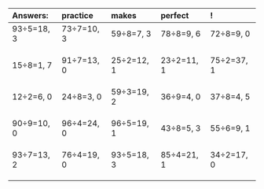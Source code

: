 | Answers: | practice | makes | perfect | ! |
| :--- | :--- | :--- | :--- | :--- |
| 93÷5=18, 3 | 73÷7=10, 3 | 59÷8=7, 3 | 78÷8=9, 6 | 72÷8=9, 0 | 
|   |   |   |   |   | 
|   |   |   |   |   | 
|   |   |   |   |   | 
| 15÷8=1, 7 | 91÷7=13, 0 | 25÷2=12, 1 | 23÷2=11, 1 | 75÷2=37, 1 | 
|   |   |   |   |   | 
|   |   |   |   |   | 
|   |   |   |   |   | 
| 12÷2=6, 0 | 24÷8=3, 0 | 59÷3=19, 2 | 36÷9=4, 0 | 37÷8=4, 5 | 
|   |   |   |   |   | 
|   |   |   |   |   | 
|   |   |   |   |   | 
| 90÷9=10, 0 | 96÷4=24, 0 | 96÷5=19, 1 | 43÷8=5, 3 | 55÷6=9, 1 | 
|   |   |   |   |   | 
|   |   |   |   |   | 
|   |   |   |   |   | 
| 93÷7=13, 2 | 76÷4=19, 0 | 93÷5=18, 3 | 85÷4=21, 1 | 34÷2=17, 0 | 
|   |   |   |   |   | 
|   |   |   |   |   | 
|   |   |   |   |   | 

